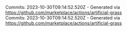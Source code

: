 Commits: 2023-10-30T09:14:52.520Z - Generated via https://github.com/marketplace/actions/artificial-grass
<br>
Commits: 2023-10-30T09:14:52.520Z - Generated via https://github.com/marketplace/actions/artificial-grass
<br>
